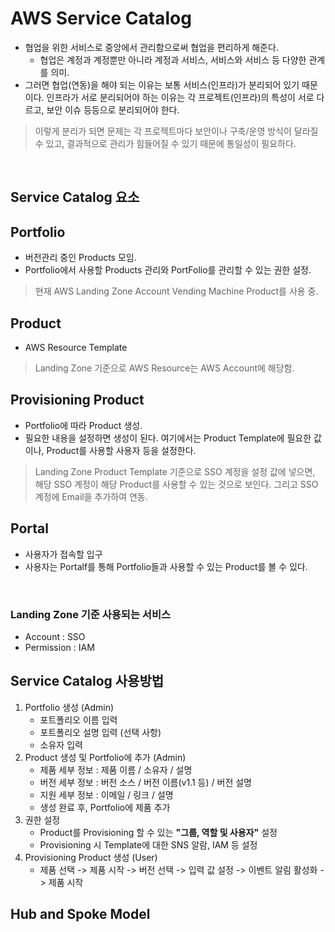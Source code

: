 # AWS Service Catalog
* 협업을 위한 서비스로 중앙에서 관리함으로써 협업을 편리하게 해준다.
    * 협업은 계정과 계정뿐만 아니라 계정과 서비스, 서비스와 서비스 등 다양한 관계를 의미.
* 그러면 협업(연동)을 해야 되는 이유는 보통 서비스(인프라)가 분리되어 있기 때문이다. 인프라가 서로 분리되어야 하는 이유는 각 프로젝트(인프라)의 특성이 서로 다르고, 보안 이슈 등등으로 분리되어야 한다.
> 이렇게 분리가 되면 문제는 각 프로젝트마다 보안이나 구축/운영 방식이 달라질 수 있고, 결과적으로 관리가 힘들어질 수 있기 때문에 통일성이 필요하다.
</br>


## Service Catalog 요소
## Portfolio
* 버전관리 중인 Products 모임.
* Portfolio에서 사용할 Products 관리와 PortFolio를 관리할 수 있는 권한 설정.
> 현재 AWS Landing Zone Account Vending Machine Product를 사용 중.

## Product
* AWS Resource Template
> Landing Zone 기준으로 AWS Resource는 AWS Account에 해당함.


## Provisioning Product
* Portfolio에 따라 Product 생성.
* 필요한 내용을 설정하면 생성이 된다. 여기에서는 Product Template에 필요한 값이나, Product를 사용할 사용자 등을 설정한다.
> Landing Zone Product Template 기준으로 SSO 계정을 설정 값에 넣으면, 해당 SSO 계정이 해당 Product를 사용할 수 있는 것으로 보인다. 그리고 SSO 계정에 Email을 추가하여 연동.


## Portal
* 사용자가 접속할 입구
* 사용자는 Portalf를 통해 Portfolio들과 사용할 수 있는 Product를 볼 수 있다.
</br>


### Landing Zone 기준 사용되는 서비스
* Account : SSO
* Permission : IAM


## Service Catalog 사용방법
1. Portfolio 생성 (Admin)
    * 포트폴리오 이름 입력
    * 포트폴리오 설명 입력 (선택 사항)
    * 소유자 입력
2. Product 생성 및 Portfolio에 추가 (Admin)
    * 제품 세부 정보 : 제품 이름 / 소유자 / 설명
    * 버전 세부 정보 : 버전 소스 / 버전 이름(v1.1 등) / 버전 설명
    * 지원 세부 정보 : 이메일 / 링크 / 설명
    * 생성 완료 후, Portfolio에 제품 추가
3. 권한 설정
    * Product를 Provisioning 할 수 있는 __"그룹, 역할 및 사용자"__ 설정
    * Provisioning 시 Template에 대한 SNS 알람, IAM 등 설정
4. Provisioning Product 생성 (User)
    * 제품 선택 -> 제품 시작 -> 버전 선택 -> 입력 값 설정 -> 이벤트 알림 활성화 -> 제품 시작




## Hub and Spoke Model










